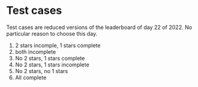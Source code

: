 # Test cases

Test cases are reduced versions of the leaderboard of day 22 of 2022.
No particular reason to choose this day.

1. 2 stars incomple, 1 stars complete
2. both incomplete
3. No 2 stars, 1 stars complete
4. No 2 stars, 1 stars incomplete
5. No 2 stars, no 1 stars
6. All complete
